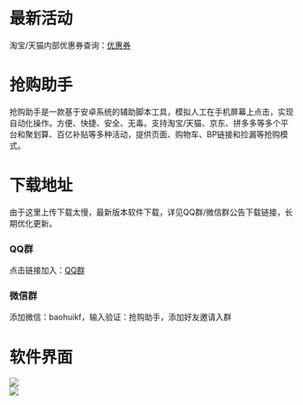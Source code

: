 # 最新活动  
淘宝/天猫内部优惠券查询：[优惠券](https://resoumen.com/u "点击")  
   
# 抢购助手  
抢购助手是一款基于安卓系统的辅助脚本工具，模拟人工在手机屏幕上点击，实现自动化操作。方便、快捷、安全、无毒。支持淘宝/天猫、京东、拼多多等多个平台和聚划算、百亿补贴等多种活动，提供页面、购物车、BP链接和捡漏等抢购模式。 
   
# 下载地址  
由于这里上传下载太慢，最新版本软件下载，详见QQ群/微信群公告下载链接，长期优化更新。  
### QQ群 
点击链接加入：[QQ群](https://jq.qq.com/?_wv=1027&k=8rmAofkO "点击链接")  
### 微信群 
添加微信：baohuikf，输入验证：抢购助手，添加好友邀请入群  
   
# 软件界面  
![](https://github.com/omxmo/qg/blob/main/qg.png)  
![](https://github.com/omxmo/qg/blob/main/bp.png)  
